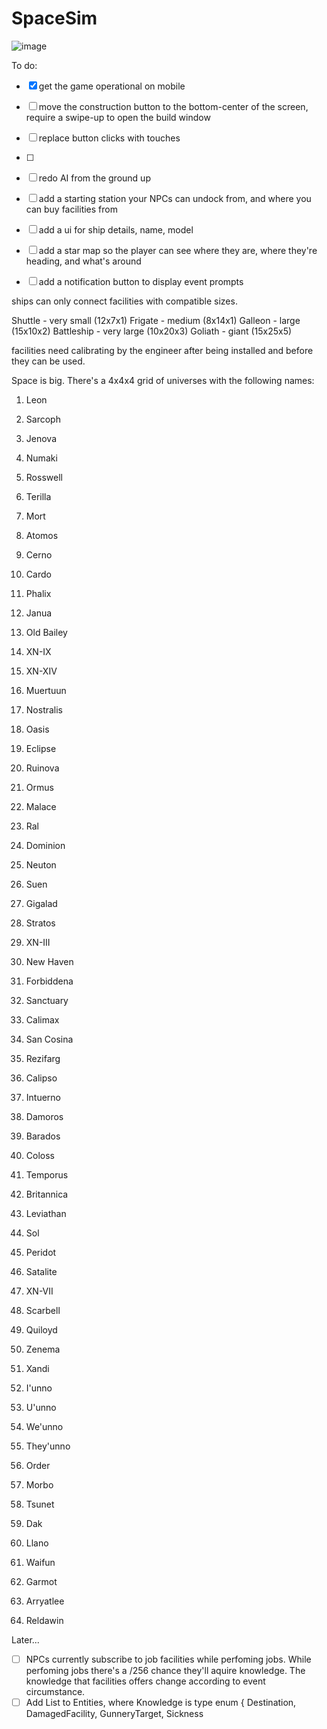 # SpaceSim

![image](https://github.com/ThimbleFire/SpaceSim/assets/14812476/5d4e8c44-1746-4a81-b76a-d7b391440576)

To do:

* [x] get the game operational on mobile
* [ ] move the construction button to the bottom-center of the screen, require a swipe-up to open the build window
* [ ] replace button clicks with touches
* [ ] 
* [ ] redo AI from the ground up


* [ ] add a starting station your NPCs can undock from, and where you can buy facilities from
* [ ] add a ui for ship details, name, model
* [ ] add a star map so the player can see where they are, where they're heading, and what's around
* [ ] add a notification button to display event prompts

ships can only connect facilities with compatible sizes.

Shuttle - very small (12x7x1)
Frigate - medium (8x14x1)
Galleon - large (15x10x2)
Battleship - very large (10x20x3)
Goliath - giant (15x25x5)

facilities need calibrating by the engineer after being installed and before they can be used.


Space is big. There's a 4x4x4 grid of universes with the following names:

1. Leon
2. Sarcoph
3. Jenova
4. Numaki
5. Rosswell
6. Terilla
7. Mort
8. Atomos
9. Cerno
10. Cardo
11. Phalix
12. Janua
13. Old Bailey
14. XN-IX
15. XN-XIV
16. Muertuun

17. Nostralis
18. Oasis
19. Eclipse
20. Ruinova
21. Ormus
22. Malace
23. Ral
24. Dominion
25. Neuton
26. Suen
27. Gigalad
28. Stratos
29. XN-III
30. New Haven
31. Forbiddena
32. Sanctuary

33. Calimax
34. San Cosina
35. Rezifarg
36. Calipso
37. Intuerno
38. Damoros
39. Barados
40. Coloss
41. Temporus
42. Britannica
43. Leviathan
44. Sol
45. Peridot
46. Satalite
47. XN-VII
48. Scarbell

49. Quiloyd
50. Zenema
51. Xandi
52. I'unno
53. U'unno
54. We'unno
55. They'unno
56. Order
57. Morbo
58. Tsunet
59. Dak
60. Llano
61. Waifun
62. Garmot
63. Arryatlee
64. Reldawin

Later...

* [ ] NPCs currently subscribe to job facilities while perfoming jobs.
      While perfoming jobs there's a <rank>/256 chance they'll aquire knowledge.
      The knowledge that facilities offers change according to event circumstance.
* [ ] Add List<Knowledge> to Entities, where Knowledge is type enum { Destination, DamagedFacility, GunneryTarget, Sickness 
